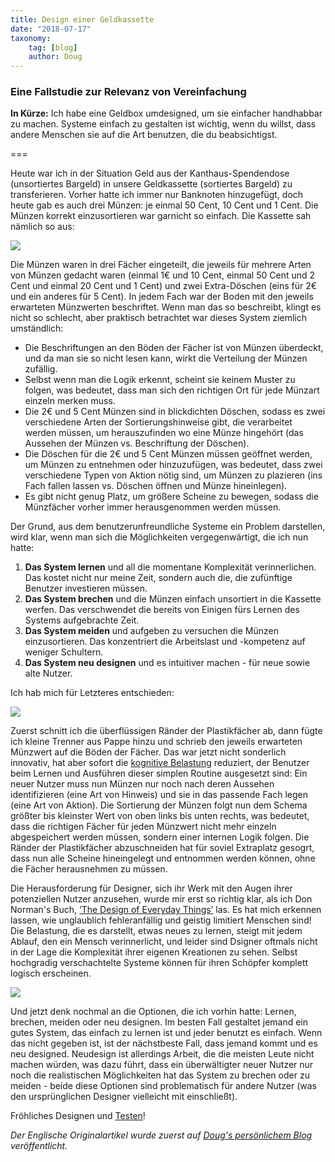 ```yaml
---
title: Design einer Geldkassette
date: "2018-07-17"
taxonomy:
    tag: [blog]
    author: Doug
---
```


### Eine Fallstudie zur Relevanz von Vereinfachung

**In Kürze:** Ich habe eine Geldbox umdesigned, um sie einfacher handhabbar zu machen. Systeme einfach zu gestalten ist wichtig, wenn du willst, dass andere Menschen sie auf die Art benutzen, die du beabsichtigst.

===

Heute war ich in der Situation Geld aus der Kanthaus-Spendendose (unsortiertes Bargeld) in unsere Geldkassette (sortiertes Bargeld) zu transferieren. Vorher hatte ich immer nur Banknoten hinzugefügt, doch heute gab es auch drei Münzen: je einmal 50 Cent, 10 Cent und 1 Cent. Die Münzen korrekt einzusortieren war garnicht so einfach. Die Kassette sah nämlich so aus:

![](cashBoxPre.jpg)

Die Münzen waren in drei Fächer eingeteilt, die jeweils für mehrere Arten von Münzen gedacht waren (einmal 1€ und 10 Cent, einmal 50 Cent und 2 Cent und einmal 20 Cent und 1 Cent) und zwei Extra-Döschen (eins für 2€ und ein anderes für 5 Cent). In jedem Fach war der Boden mit den jeweils erwarteten Münzwerten beschriftet. Wenn man das so beschreibt, klingt es nicht so schlecht, aber praktisch betrachtet war dieses System ziemlich umständlich:

- Die Beschriftungen an den Böden der Fächer ist von Münzen überdeckt, und da man sie so nicht lesen kann, wirkt die Verteilung der Münzen zufällig.
- Selbst wenn man die Logik erkennt, scheint sie keinem Muster zu folgen, was bedeutet, dass man sich den richtigen Ort für jede Münzart einzeln merken muss.
- Die 2€ und 5 Cent Münzen sind in blickdichten Döschen, sodass es zwei verschiedene Arten der Sortierungshinweise gibt, die verarbeitet werden müssen, um herauszufinden wo eine Münze hingehört (das Aussehen der Münzen vs. Beschriftung der Döschen).
- Die Döschen für die 2€ und 5 Cent Münzen müssen geöffnet werden, um Münzen zu entnehmen oder hinzuzufügen, was bedeutet, dass zwei verschiedene Typen von Aktion nötig sind, um Münzen zu plazieren (ins Fach fallen lassen vs. Döschen öffnen und Münze hineinlegen).
- Es gibt nicht genug Platz, um größere Scheine zu bewegen, sodass die Münzfächer vorher immer herausgenommen werden müssen.

Der Grund, aus dem benutzerunfreundliche Systeme ein Problem darstellen, wird klar, wenn man sich die Möglichkeiten vergegenwärtigt, die ich nun hatte:

1. **Das System lernen** und all die momentane Komplexität verinnerlichen. Das kostet nicht nur meine Zeit, sondern auch die, die zufünftige Benutzer investieren müssen.
1. **Das System brechen** und die Münzen einfach unsortiert in die Kassette werfen. Das verschwendet die bereits von Einigen fürs Lernen des Systems aufgebrachte Zeit.
1. **Das System meiden** und aufgeben zu versuchen die Münzen einzusortieren. Das konzentriert die Arbeitslast und -kompetenz auf weniger Schultern.
1. **Das System neu designen** und es intuitiver machen - für neue sowie alte Nutzer.

Ich hab mich für Letzteres entschieden:

![](cashBoxPost.jpg)

Zuerst schnitt ich die überflüssigen Ränder der Plastikfächer ab, dann fügte ich kleine Trenner aus Pappe hinzu und schrieb den jeweils erwarteten Münzwert auf die Böden der Fächer. Das war jetzt nicht sonderlich innovativ, hat aber sofort die [kognitive Belastung](https://de.wikipedia.org/wiki/Cognitive_Load_Theory) reduziert, der Benutzer beim Lernen und Ausführen dieser simplen Routine ausgesetzt sind: Ein neuer Nutzer muss nun Münzen nur noch nach deren Aussehen identifizieren (eine Art von Hinweis) und sie in das passende Fach legen (eine Art von Aktion). Die Sortierung der Münzen folgt nun dem Schema größter bis kleinster Wert von oben links bis unten rechts, was bedeutet, dass die richtigen Fächer für jeden Münzwert nicht mehr einzeln abgespeichert werden müssen, sondern einer internen Logik folgen. Die Ränder der Plastikfächer abzuschneiden hat für soviel Extraplatz gesogrt, dass nun alle Scheine hineingelegt und entnommen werden können, ohne die Fächer herausnehmen zu müssen.

Die Herausforderung für Designer, sich ihr Werk mit den Augen ihrer potenziellen Nutzer anzusehen, wurde mir erst so richtig klar, als ich Don Norman's Buch, [‘The Design of Everyday Things’](http://www.nixdell.com/classes/HCI-and-Design-Spring-2017/The-Design-of-Everyday-Things-Revised-and-Expanded-Edition.pdf) las. Es hat mich erkennen lassen, wie unglaublich fehleranfällig und geistig limitiert Menschen sind! Die Belastung, die es darstellt, etwas neues zu lernen, steigt mit jedem Ablauf, den ein Mensch verinnerlicht, und leider sind Dsigner oftmals nicht in der Lage die Komplexität ihrer eigenen Kreationen zu sehen. Selbst hochgradig verschachtelte Systeme können für ihren Schöpfer komplett logisch erscheinen.

![](doet.jpg)

Und jetzt denk nochmal an die Optionen, die ich vorhin hatte: Lernen, brechen, meiden oder neu designen. Im besten Fall gestaltet jemand ein gutes System, das einfach zu lernen ist und jeder benutzt es einfach. Wenn das nicht gegeben ist, ist der nächstbeste Fall, dass jemand kommt und es neu designed. Neudesign ist allerdings Arbeit, die die meisten Leute nicht machen würden, was dazu führt, dass ein überwältigter neuer Nutzer nur noch die realistischen Möglichkeiten hat das System zu brechen oder zu meiden - beide diese Optionen sind problematisch für andere Nutzer (was den ursprünglichen Designer vielleicht mit einschließt).

Fröhliches Designen und [Testen](https://de.wikipedia.org/wiki/Usability-Test)!

_Der Englische Originalartikel wurde zuerst auf [Doug's persönlichem Blog](https://dougwebb.site/posts/redesigning-a-cash-box/) veröffentlicht._
